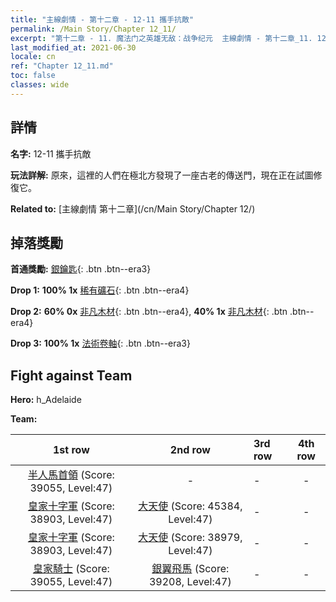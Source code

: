 ```yaml
---
title: "主線劇情 - 第十二章 - 12-11 攜手抗敵"
permalink: /Main Story/Chapter 12_11/
excerpt: "第十二章 - 11. 魔法门之英雄无敌：战争纪元  主線劇情 - 第十二章_11. 12-11 攜手抗敵"
last_modified_at: 2021-06-30
locale: cn
ref: "Chapter 12_11.md"
toc: false
classes: wide
---
```


## 詳情

 **名字:** 12-11 攜手抗敵

 **玩法詳解:** 原來，這裡的人們在極北方發現了一座古老的傳送門，現在正在試圖修復它。

 **Related to:** [主線劇情 第十二章](/cn/Main Story/Chapter 12/)

## 掉落獎勵

 **首通獎勵:** [銀鑰匙](/cn/Items/con_693/){: .btn .btn--era3}

 **Drop 1:** **100% 1x** [稀有礦石](/cn/Items/mat_40/){: .btn .btn--era4}

 **Drop 2:** **60% 0x** [非凡木材](/cn/Items/mat_34/){: .btn .btn--era4}, **40% 1x** [非凡木材](/cn/Items/mat_34/){: .btn .btn--era4}

 **Drop 3:** **100% 1x** [法術卷軸](/cn/Items/con_694/){: .btn .btn--era3}


## Fight against Team
 **Hero:** h_Adelaide

 **Team:**


  | 1st row | 2nd row | 3rd row | 4th row |
  |:----:|:----:|:----|:----:|
  | [半人馬首領](/cn/units/Centaur/) (Score: 39055, Level:47)  | - | - | - |
  | [皇家十字軍](/cn/units/Swordsman/) (Score: 38903, Level:47)  | [大天使](/cn/units/Angel/) (Score: 45384, Level:47)  | - | - |
  | [皇家十字軍](/cn/units/Swordsman/) (Score: 38903, Level:47)  | [大天使](/cn/units/Angel/) (Score: 38979, Level:47)  | - | - |
  | [皇家騎士](/cn/units/Cavalier/) (Score: 39055, Level:47)  | [銀翼飛馬](/cn/units/Pegasus/) (Score: 39208, Level:47)  | - | - |



